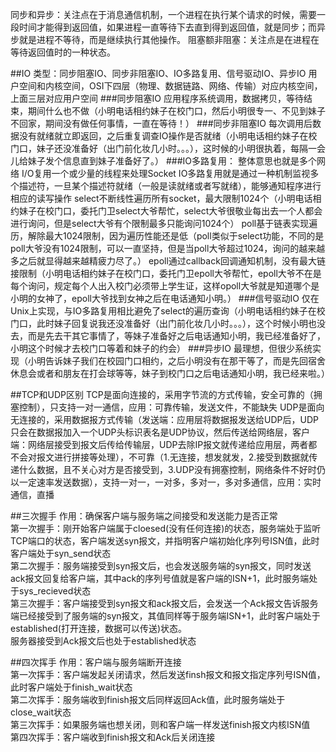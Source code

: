 同步和异步：关注点在于消息通信机制，一个进程在执行某个请求的时候，需要一段时间才能得到返回值，如果进程一直等待下去直到得到返回值，就是同步；而异步就是进程不等待，而是继续执行其他操作。
阻塞额非阻塞：关注点是在进程在等待返回值时的一种状态。

##IO
类型：同步阻塞IO、同步非阻塞IO、IO多路复用、信号驱动IO、异步IO
用户空间和内核空间，OSI下四层（物理、数据链路、网络、传输）对应内核空间，上面三层对应用户空间 
###同步阻塞IO 
应用程序系统调用，数据拷贝，等待结束，期间什么也不做（小明电话相约妹子在校门口，然后小明很专一、不见到妹子不回家，期间没有做任何事情，一直在等待！） 
###同步非阻塞IO 
每次调用后数据没有就绪就立即返回，之后重复调查IO操作是否就绪（小明电话相约妹子在校门口，妹子还没准备好（出门前化妆几小时。。。），这时候的小明很执着，每隔一会儿给妹子发个信息直到妹子准备好了。）
###IO多路复用：
整体意思也就是多个网络 I/O复用一个或少量的线程来处理Socket IO多路复用就是通过一种机制监视多个描述符，一旦某个描述符就绪（一般是读就绪或者写就绪），能够通知程序进行相应的读写操作
select不断线性遍历所有socket，最大限制1024个（小明电话相约妹子在校门口，委托门卫select大爷帮忙，select大爷很敬业每出去一个人都会进行询问，但是select大爷有个限制最多只能询问1024个）
poll基于链表实现遍历，解除最大1024限制，因为遍历性能还是低（poll类似于select功能，不同的是poll大爷没有1024限制，可以一直坚持，但是当poll大爷超过1024，询问的越来越多之后就显得越来越精疲力尽了。）
epoll通过callback回调通知机制，没有最大链接限制（小明电话相约妹子在校门口，委托门卫epoll大爷帮忙，epoll大爷不在是每个询问，规定每个人出入校门必须带上学生证，这样opoll大爷就是知道哪个是小明的女神了，epoll大爷找到女神之后在电话通知小明。）
###信号驱动IO
仅在Unix上实现，与IO多路复用相比避免了select的遍历查询（小明电话相约妹子在校门口，此时妹子回复说我还没准备好（出门前化妆几小时。。。），这个时候小明也没去，而是先去干其它事情了，等妹子准备好之后电话通知小明，我已经准备好了，小明这个时候才去校门口等着和妹子的约会）
###异步IO 
最理想，但很少系统实现（小明告诉妹子我们在校园门口相约，之后小明没有在那干等了，而是先回宿舍休息会或者和朋友在打会球等等，妹子到校门口之后电话通知小明，我已经来啦。）

##TCP和UDP区别
TCP是面向连接的，采用字节流的方式传输，安全可靠的（拥塞控制），只支持一对一通信，应用：可靠传输，发送文件，不能缺失
UDP是面向无连接的，采用数据报方式传输（发送端：应用层将数据报发送给UDP后，UDP只会在数据报加入一个UDP头标识表名是UDP协议，然后传送给网络层，客户端：网络层接受到报文后传给传输层，UDP去除IP报文就传递给应用层，两者都不会对报文进行拼接等处理），不可靠（1.无连接，想发就发，2.接受到数据就传递什么数据，且不关心对方是否接受到，3.UDP没有拥塞控制，网络条件不好时仍以一定速率发送数据），支持一对一，一对多，多对一，多对多通信，应用：实时通信，直播

##三次握手
作用：确保客户端与服务端之间接受和发送能力是否正常  
第一次握手：刚开始客户端属于cloesed(没有任何连接)的状态，服务端处于监听TCP端口的状态，客户端发送syn报文，并指明客户端初始化序列号ISN值，此时客户端处于syn_send状态  
第二次握手：服务端接受到syn报文后，也会发送服务端的syn报文，同时发送ack报文回复给客户端，其中ack的序列号值就是客户端的ISN+1，此时服务端处于sys_recieved状态  
第三次握手：客户端接受到syn报文和ack报文后，会发送一个Ack报文告诉服务端已经接受到了服务端的syn报文，其值同样等于服务端ISN+1，此时客户端处于established(打开连接，数据可以传送)状态。  
服务器接受到Ack报文后也处于established状态

##四次挥手
作用：客户端与服务端断开连接  
第一次挥手：客户端发起关闭请求，然后发送finsh报文和报文指定序列号ISN值，此时客户端处于finish_wait状态    
第二次挥手：服务端收到finish报文后同样返回Ack值，此时服务端处于close_wait状态  
第三次挥手：如果服务端也想关闭，则和客户端一样发送finish报文内核ISN值  
第四次挥手：客户端收到finish报文和Ack后关闭连接
